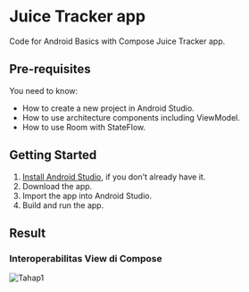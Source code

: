 Juice Tracker app
==================================

Code for Android Basics with Compose Juice Tracker app.

Pre-requisites
--------------

You need to know:
- How to create a new project in Android Studio.
- How to use architecture components including ViewModel.
- How to use Room with StateFlow.

Getting Started
---------------

1. [Install Android Studio](https://developer.android.com/studio/install.html), if you don't already
   have it.
2. Download the app.
3. Import the app into Android Studio.
4. Build and run the app.

Result
------

### Interoperabilitas View di Compose
![Tahap1](https://github.com/user-attachments/assets/0fdfe70d-de65-4409-8080-55bdf6acf07f)

